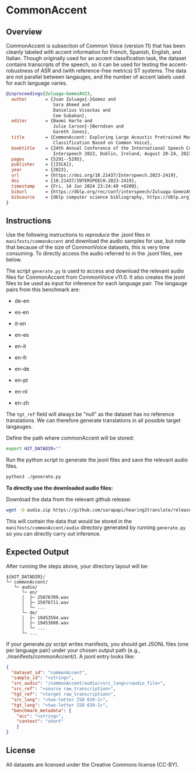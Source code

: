 # CommonAccent

## Overview

CommonAccent is subsection of Common Voice (version 11) that has been cleanly labeled with accent information for French, Spanish, English, and Italian. Though originally used for an accent classification task, the dataset contains transcripts of the speech, so it can be used for testing the accent-robustness of ASR and (with reference-free metrics) ST systems. The data are not parallel between langauges, and the number of accent labels used for each language varies. 

```bibtex
@inproceedings{Zuluaga-GomezAV23,
  author       = {Juan Zuluaga{-}Gomez and
                  Sara Ahmed and
                  Danielius Visockas and
                  Cem Subakan},
  editor       = {Naomi Harte and
                  Julie Carson{-}Berndsen and
                  Gareth Jones},
  title        = {CommonAccent: Exploring Large Acoustic Pretrained Models for Accent
                  Classification Based on Common Voice},
  booktitle    = {24th Annual Conference of the International Speech Communication Association,
                  Interspeech 2023, Dublin, Ireland, August 20-24, 2023},
  pages        = {5291--5295},
  publisher    = {{ISCA}},
  year         = {2023},
  url          = {https://doi.org/10.21437/Interspeech.2023-2419},
  doi          = {10.21437/INTERSPEECH.2023-2419},
  timestamp    = {Fri, 14 Jun 2024 23:24:49 +0200},
  biburl       = {https://dblp.org/rec/conf/interspeech/Zuluaga-GomezAV23.bib},
  bibsource    = {dblp computer science bibliography, https://dblp.org}
}
```

## Instructions

Use the following instructions to _reproduce_ the .jsonl files in `manifests/commonAccent` and download the audio samples for use, but note that because of the size of CommonVoice datasets, this is very time consuming. To directly access the audio referred to in the .jsonl files, see below. 

The script `generate.py` is used to access and download the relevant audio files for CommonAccent from CommonVoice v11.0. It also creates the jsonl files to be used as input for inference for each language pair. The langauge pairs from this benchmark are:

- de-en
- es-en
- it-en

- en-es
- en-it
- en-fr
- en-de
- en-pt
- en-nl
- en-zh

The `tgt_ref` field will always be "null" as the dataset has no reference translations. We can therefore generate translations in all possible target langauges. 

Define the path where commonAccent will be stored:

```bash
export H2T_DATADIR=""
```

Run the python script to generate the jsonl files and save the relevant audio files. 

```bash
python3 ./generate.py
```

**To directly use the downloaded audio files:**

Download the data from the relevant github release:

```bash
wget -O audio.zip https://github.com/sarapapi/hearing2translate/releases/download/data-share-commonAccent/audio.zip
```

This will contain the data that would be stored in the `manifests/commonAccent/audio` directory generated by running `generate.py` so you can directly carry out inference. 

## Expected Output

After running the steps above, your directory layout will be:

```
${H2T_DATADIR}/
└─ commonAccent/
   └─ audio/
      └─ en/
      │  ├─ 25076709.wav
      │  ├─ 25076711.wav
      │  └─ ...
      └─ de/
      │  ├─ 19453594.wav
      │  ├─ 19453600.wav
      │  └─ ...
      └─ ...
```

If your generate.py script writes manifests, you should get JSONL files (one per language pair) under your chosen output path (e.g., ./manifests/commonAccent/). A jsonl entry looks like:


```json
{
  "dataset_id": "commonAccent",
  "sample_id": "<string>",
  "src_audio": "/commonAccent/audio/<src_lang>/<audio_file>",
  "src_ref": "<source raw_transcription>",
  "tgt_ref": "<target raw_transcription>",
  "src_lang": "<two-letter ISO 639-1>",
  "tgt_lang": "<two-letter ISO 639-1>",
  "benchmark_metadata": {
    "acc": "<string>",
    "context": "short"
    }
}
```

## License

All datasets are licensed under the Creative Commons license (CC-BY).